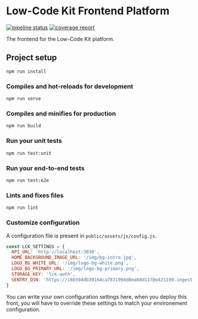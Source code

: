 # Low-Code Kit Frontend Platform

[![pipeline status](https://gitlab.makina-corpus.net/lck/lck-front/badges/master/pipeline.svg)](https://gitlab.makina-corpus.net/lck/lck-front/-/commits/master)
[![coverage report](https://gitlab.makina-corpus.net/lck/lck-front/badges/master/coverage.svg)](https://gitlab.makina-corpus.net/lck/lck-front/-/commits/master)

The frontend for the Low-Code Kit platform.


## Project setup
```
npm run install
```

### Compiles and hot-reloads for development
```
npm run serve
```

### Compiles and minifies for production
```
npm run build
```

### Run your unit tests
```
npm run test:unit
```

### Run your end-to-end tests
```
npm run test:e2e
```

### Lints and fixes files
```
npm run lint
```

### Customize configuration

A configuration file is present in `public/assets/js/config.js`.

```js
const LCK_SETTINGS = {
  API_URL: 'http://localhost:3030',
  HOME_BACKGROUND_IMAGE_URL: '/img/bg-intro.jpg',
  LOGO_BG_WHITE_URL: '/img/logo-bg-white.png',
  LOGO_BG_PRIMARY_URL: '/img/logo-bg-primary.png',
  STORAGE_KEY: 'lck-auth',
  SENTRY_DSN: 'https://c66594db39164ca7831994d0ea68d117@o421199.ingest.sentry.io/5340581'
}
```

You can write your own configuration settings here,
when you deploy this front, you will have to override these settings
to match your environement configuration.
